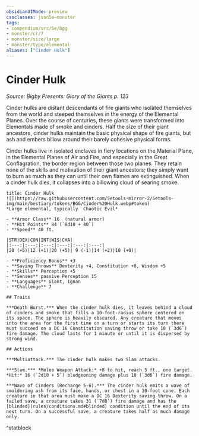 ```yaml
---
obsidianUIMode: preview
cssclasses: json5e-monster
tags:
- compendium/src/5e/bgg
- monster/cr/7
- monster/size/large
- monster/type/elemental
aliases: ["Cinder Hulk"]
---
```

# Cinder Hulk
*Source: Bigby Presents: Glory of the Giants p. 123*  

Cinder hulks are distant descendants of fire giants who isolated themselves from the world and steeped themselves in the energy of the Elemental Planes. Over the course of centuries, these giants were transformed into Elementals made of smoke and cinders. Half the size of their giant ancestors, cinder hulks maintain the basic physical shape of fire giants, but ash and embers billow around their barely cohesive physical forms.

Cinder hulks live in isolated enclaves in fiery locations on the Material Plane, in the Elemental Planes of Air and Fire, and especially in the Great Conflagration, the border region between those two planes. They retain none of the skills and motivation of their giant ancestors; they simply want to burn as much as they can until their own flames are extinguished. When a cinder hulk dies, it collapses into a billowing cloud of searing smoke.

```ad-statblock
title: Cinder Hulk
![](https://raw.githubusercontent.com/5etools-mirror-2/5etools-img/main/bestiary/tokens/BGG/Cinder%20Hulk.webp#token)
*Large elemental, typically  Chaotic Evil*

- **Armor Class** 16  (natural armor)
- **Hit Points** 84 (`8d10 + 40`)
- **Speed** 40 ft.

|STR|DEX|CON|INT|WIS|CHA|
|:---:|:---:|:---:|:---:|:---:|:---:|
|20 (+5)|12 (+1)|20 (+5)| 9 (-1)|14 (+2)|10 (+0)|

- **Proficiency Bonus** +3
- **Saving Throws** Dexterity +4, Constitution +8, Wisdom +5
- **Skills** Perception +5
- **Senses** passive Perception 15
- **Languages** Giant, Ignan
- **Challenge** 7

## Traits

***Death Burst.*** When the cinder hulk dies, it leaves behind a cloud of cinders and smoke that fills a 10-foot-radius sphere centered on its space. The sphere is heavily obscured. Any creature that moves into the area for the first time on a turn or starts its turn there must succeed on a DC 16 Constitution saving throw or take 10 (`3d6`) fire damage. The cloud lasts for 1 minute or until it is dispersed by strong wind.

## Actions

***Multiattack.*** The cinder hulk makes two Slam attacks.

***Slam.*** *Melee Weapon Attack:* +8 to hit, reach 5 ft., one target. *Hit:* 16 (`2d10 + 5`) bludgeoning damage plus 10 (`3d6`) fire damage.

***Wave of Cinders (Recharge 5-6).*** The cinder hulk emits a wave of smoldering ash from its face, hands, or chest in a 30-foot cone. Each creature in that area must make a DC 16 Dexterity saving throw. On a failed save, a creature takes 31 (`7d8`) fire damage and has the [blinded](rules/conditions.md#blinded) condition until the end of its next turn. On a successful save, a creature takes half as much damage only.
```
^statblock